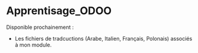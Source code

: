 # Apprentisage_ODOO </br>

Disponible prochainement : </br>
- Les fichiers de tradcuctions (Arabe, Italien, Français, Polonais) associés à mon module. 
